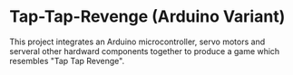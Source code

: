 # Tap-Tap-Revenge     (Arduino Variant)
This project integrates an Arduino microcontroller, servo motors and serveral other hardward components together to produce a game which resembles "Tap Tap Revenge".
